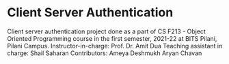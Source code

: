 # Client Server Authentication
Client server authentication project done as a part of CS F213 - Object Oriented Programming course in the first semester, 2021-22 at BITS Pilani, Pilani Campus.
Instructor-in-charge: Prof. Dr. Amit Dua
Teaching assistant in charge: Shail Saharan
Contributors:
Ameya Deshmukh 
Aryan Chavan
